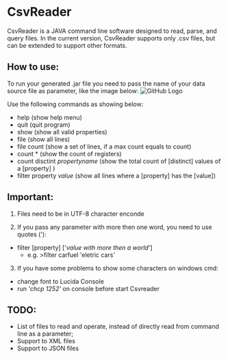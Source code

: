 # CsvReader

CsvReader is a JAVA command line software designed to read, parse, and query files.
In the current version, CsvReader supports only .csv files, but can be extended to support other formats.

## How to use:

To run your generated .jar file you need to pass the name of your data source file as parameter, like the image below:
![GitHub Logo](https://i.gyazo.com/1c938c56eb843ad6913cc21f2b88b3e0.png)

Use the following commands as showing below:
* help (show help menu)
* quit (quit program)
* show (show all valid properties)
* file (show all lines)
* file count (show a set of lines, if a max count equals to count) 
* count * (show the count of registers) 
* count disctint _propertyname_ (show the total count of [distinct] values of a [property] ) 
* filter property _value_ (show all lines where a [property] has the [value])

## Important:

1) Files need to be in UTF-8 character enconde

2) If you pass any parameter with more then one word, you need to use quotes ('):
* filter [property] ['_value with more then a world_'] 
  *  e.g. >filter carfuel 'eletric cars'

3) If you have some problems to show some characters on windows cmd: 
* change font to Lucida Console
* run _'chcp 1252'_ on console before start Csvreader

## TODO:
* List of files to read and operate, instead of directly read from command line as a parameter;
* Support to XML files
* Support to JSON files
